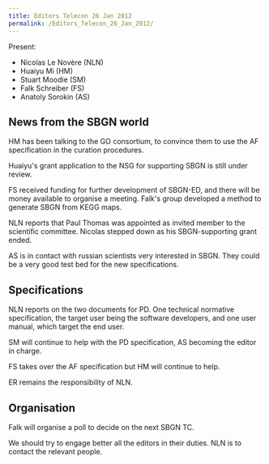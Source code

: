 ```yaml
---
title: Editors Telecon 26 Jan 2012
permalink: /Editors_Telecon_26_Jan_2012/
---
```


Present:

-   Nicolas Le Novère (NLN)
-   Huaiyu Mi (HM)
-   Stuart Moodie (SM)
-   Falk Schreiber (FS)
-   Anatoly Sorokin (AS)

News from the SBGN world
------------------------

HM has been talking to the GO consortium, to convince them to use the AF specification in the curation procedures.

Huaiyu's grant application to the NSG for supporting SBGN is still under review.

FS received funding for further development of SBGN-ED, and there will be money available to organise a meeting. Falk's group developed a method to generate SBGN from KEGG maps.

NLN reports that Paul Thomas was appointed as invited member to the scientific committee. Nicolas stepped down as his SBGN-supporting grant ended.

AS is in contact with russian scientists very interested in SBGN. They could be a very good test bed for the new specifications.

Specifications
--------------

NLN reports on the two documents for PD. One technical normative specification, the target user being the software developers, and one user manual, which target the end user.

SM will continue to help with the PD specification, AS becoming the editor in charge.

FS takes over the AF specification but HM will continue to help.

ER remains the responsibility of NLN.

Organisation
------------

Falk will organise a poll to decide on the next SBGN TC.

We should try to engage better all the editors in their duties. NLN is to contact the relevant people.